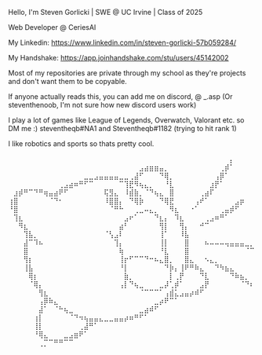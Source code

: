 Hello, I'm Steven Gorlicki | SWE @ UC Irvine | Class of 2025

Web Developer @ CeriesAI 

My Linkedin: https://www.linkedin.com/in/steven-gorlicki-57b059284/

My Handshake: https://app.joinhandshake.com/stu/users/45142002

Most of my repositories are private through my school as they're projects and don't want them to be copyable. 


If anyone actually reads this, you can add me on discord, @ _.asp (Or steventhenoob, I'm not sure how new discord users work)

I play a lot of games like League of Legends, Overwatch, Valorant etc. so DM me :)       steventheqb#NA1 and Steventheqb#1182 (trying to hit rank 1)

I like robotics and sports so thats pretty cool. 



⠀⠀⠀⠀⠀⠀⠀⠀⠀⠀⠀⠀⠀⠀⠀⠀⠀⠀⠀⠀⠀⠀⠀⠀⠀⠀⠀⠀⠀⠀⠀⠀⠀⠀⠀⠀⠀⠀⠀⠀⠀⠀⠀⠀⡄⠀⠀⠀⠀
⠀⠀⠀⠀⠀⠀⠀⠀⠀⠀⠀⠀⠀⠀⠀⠀⠀⠀⠀⠀⠀⠀⠀⠀⠀⠀⣠⣴⣶⣶⣤⡀⠀⠀⠀⠀⠀⠀⠀⠀⠀⠀⢀⡾⠁⠀⠀⠀⠀
⠀⠀⠀⠀⠀⠀⠀⠀⠀⠀⠀⠀⠀⠀⠀⣀⣀⣠⣤⣤⣤⣤⣀⣀⢀⣼⠋⠀⠀⠀⠙⢿⡀⠀⠀⠀⠀⠀⠀⠀⠀⢠⡿⠁⠀⠀⠀⠀⠀
⠀⠀⠀⠀⠀⠀⠀⠀⠀⠀⢀⣠⣴⠶⠛⠋⠉⠀⠀⠀⠀⠀⠉⢹⣟⠻⢦⣄⡀⠀⠀⠘⣇⠀⠀⠀⠀⠀⠀⠀⣰⡟⠁⠀⠀⠀⠀⠀⠀
⠀⣰⡾⠛⠉⠙⠛⢶⣤⣴⠟⠋⠀⠀⠀⠀⠀⠀⠀⢯⣻⣄⠀⠸⣾⣷⡀⠈⠙⢦⣄⠀⣿⠀⠀⠀⠀⠀⢀⣴⠏⠀⠀⠀⠀⠀⠀⠀⠀
⢰⣿⠀⠀⠀⠀⠀⠀⠈⠙⠂⠀⠀⠀⠀⠀⠀⠀⠀⠸⣿⣿⡄⠀⠙⢿⡷⠀⠀⠀⠙⢿⣟⠀⠀⠀⠀⢠⠞⠁⠀⠀⠀⠀⠀⣠⡶⠀⠀
⠘⣿⠀⠀⠀⠀⠀⠀⠀⠀⠀⠀⠀⠀⠀⠀⠀⠀⠀⠀⠈⠛⠓⠀⠀⢀⣀⠤⣄⡀⠀⠀⠻⣆⠀⠀⠐⠁⠀⠀⠀⠀⢀⣤⡾⠋⠀⠀⠀
⠀⢹⣆⠀⠀⠀⠀⠀⠀⠀⠀⠀⠀⠀⠀⠀⠀⠀⠀⠀⠀⠀⠀⣠⠖⠁⠀⠀⠀⠙⣆⡄⠀⠹⣆⠀⠀⠀⠀⢀⣠⠶⠛⠁⠀⠀⠀⠀⠀
⠀⠀⠻⣆⠀⠀⠀⠀⠀⠀⠀⠀⠀⠀⠀⠀⠀⠀⠀⠀⠀⠀⣴⠃⠀⠀⠀⠀⠀⠀⢻⡇⠀⠀⢻⡄⠀⠀⠚⠉⠀⠀⠀⠀⠀⠀⠀⠀⠀
⠀⠀⠀⢹⣧⡀⠀⠀⠀⠀⠀⠀⠀⠀⠀⠀⠀⠀⠀⠈⢣⣠⠇⠀⠀⠀⠀⠀⠀⠀⢸⠁⠀⠀⠸⣧⠀⠀⠀⠀⠀⠀⠀⠀⠀⠀⠀⠀⠀
⠀⠀⠀⣼⠉⠹⠦⠀⠀⠀⠀⠀⠀⠀⠀⠀⠀⠀⠀⠀⠀⢹⡄⠀⠀⠀⠀⠀⠀⠀⢸⡇⠀⠀⠀⣿⠀⠀⠀⠦⠤⠤⠤⢤⣤⣤⣤⣀⡀
⠀⠀⠀⣿⠀⠀⠀⠀⠀⠀⠀⠀⠀⠀⠀⠀⠀⠀⠀⠀⠀⠀⢷⠀⠀⠀⠀⠀⠀⠀⠘⣇⠀⠀⠀⣿⠀⠀⠀⠀⠀⠀⠀⠀⠀⠀⠀⠈⠉
⠀⠀⠀⢻⡆⠀⠀⠀⠀⠀⠀⠀⠀⠀⠀⠀⠀⠀⠀⠀⠀⠀⢸⡖⠋⠉⠉⠙⠒⠦⣄⣿⡀⠀⠀⣿⣄⠀⠀⠢⣄⡀⠀⠀⠀⠀⠀⠀⠀
⠀⠀⠀⢸⣧⠀⠀⠀⠀⠀⠀⠀⠀⠀⠀⠀⠀⠀⠀⠀⠀⠀⠘⡇⠀⠀⠀⠀⠀⠀⠀⠙⡷⡄⢸⠟⠛⠷⣄⠀⠀⠙⠳⣦⣄⠀⠀⠀⠀
⠀⠀⠀⠀⢿⡆⠀⠀⠀⠀⠀⠀⠀⠀⠀⠀⠀⠀⠀⠀⠀⠀⠀⣷⡀⠀⠀⠀⠀⠀⠀⠀⡇⢀⡟⠀⠀⠀⠙⣇⠀⠀⠀⠀⠙⠷⣦⡀⠀
⠀⠀⠀⠀⠈⢿⡄⠀⠀⠀⠀⠀⠀⠀⠀⠀⠀⠀⠀⠀⠀⠀⢠⡇⠙⢦⣀⠀⠀⠀⣀⡼⢁⡾⠁⠀⠀⠀⣠⡟⠀⠀⠀⠀⠀⠀⠈⠙⠆
⠀⠀⠀⠀⠀⠀⢻⣆⠀⠀⠀⠀⠀⠀⠀⠀⠀⠀⠀⠀⠀⠀⠀⠀⠀⠀⠈⠉⠉⠉⠁⢠⣾⣅⣠⣤⡴⠾⠋⠀⠀⠀⠀⠀⠀⠀⠀⠀⠀
⠀⠀⠀⠀⠀⠀⢠⡿⠷⣄⠀⠀⠀⠀⠀⠀⠀⠀⠀⠀⠀⠀⠀⠀⠀⠀⠀⠀⠀⣀⡴⠟⠉⠁⠀⠀⠀⠀⠀⠀⠀⠀⠀⠀⠀⠀⠀⠀⠀
⠀⠀⠀⠀⠀⠀⣼⠁⠀⠈⠓⢦⣀⠀⠀⠀⠀⠀⠀⠀⠀⠀⠀⠀⠀⠀⣀⣴⠾⠋⠀⠀⠀⠀⠀⠀⠀⠀⠀⠀⠀⠀⠀⠀⠀⠀⠀⠀⠀
⠀⠀⠀⠀⠀⢰⡇⠀⠀⠀⠀⠀⠈⠙⠲⢦⣤⣤⣄⣀⣀⣤⣤⡴⠶⠛⠋⠁⠀⠀⠀⠀⠀⠀⠀⠀⠀⠀⠀⠀⠀⠀⠀⠀⠀⠀⠀⠀⠀
⠀⠀⠀⠀⠀⢸⡇⠀⠀⠀⠀⠀⠀⠀⢀⣼⠛⠁⠀⠀⠀⠀⠀⠀⠀⠀⠀⠀⠀⠀⠀⠀⠀⠀⠀⠀⠀⠀⠀⠀⠀⠀⠀⠀⠀⠀⠀⠀⠀
⠀⠀⠀⠀⠀⠘⢿⣄⠀⠀⠀⣀⣠⣶⠟⠁⠀⠀⠀⠀⠀⠀⠀⠀⠀⠀⠀⠀⠀⠀⠀⠀⠀⠀⠀⠀⠀⠀⠀⠀⠀⠀⠀⠀⠀⠀⠀⠀⠀
⠀⠀⠀⠀⠀⠀⢀⡉⠉⠛⠛⠉⠉⠀⠀⠀⠀⠀⠀⠀⠀⠀⠀⠀⠀⠀⠀⠀⠀⠀⠀⠀⠀⠀⠀⠀⠀⠀⠀⠀⠀⠀⠀⠀⠀⠀⠀⠀⠀
